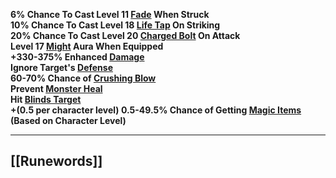 **6% Chance To Cast Level 11 [Fade](https://diablo.fandom.com/wiki/Fade "Fade") When Struck  
10% Chance To Cast Level 18 [Life Tap](https://diablo.fandom.com/wiki/Life_Tap "Life Tap") On Striking  
20% Chance To Cast Level 20 [Charged Bolt](https://diablo.fandom.com/wiki/Charged_Bolt_(Diablo_II) "Charged Bolt (Diablo II)") On Attack  
Level 17 [Might](https://diablo.fandom.com/wiki/Might "Might") Aura When Equipped  
+330-375% Enhanced [Damage](https://diablo.fandom.com/wiki/Damage "Damage")  
Ignore Target's [Defense](https://diablo.fandom.com/wiki/Defense "Defense")  
60-70% Chance of [Crushing Blow](https://diablo.fandom.com/wiki/Crushing_Blow "Crushing Blow")  
Prevent [Monster Heal](https://diablo.fandom.com/wiki/Monster_Heal "Monster Heal")  
Hit [Blinds Target](https://diablo.fandom.com/wiki/Blinds_Target "Blinds Target")  
+(0.5 per character level) 0.5-49.5% Chance of Getting [Magic Items](https://diablo.fandom.com/wiki/Magic_Items "Magic Items") (Based on Character Level)**

---
## [[Runewords]]